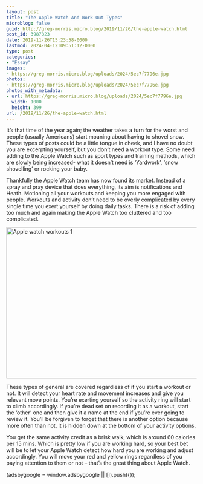 ```yaml
---
layout: post
title: "The Apple Watch And Work Out Types"
microblog: false
guid: http://greg-morris.micro.blog/2019/11/26/the-apple-watch.html
post_id: 3987823
date: 2019-11-26T15:23:58-0000
lastmod: 2024-04-12T09:51:12-0000
type: post
categories:
- "Essay"
images:
- https://greg-morris.micro.blog/uploads/2024/5ec7f7796e.jpg
photos:
- https://greg-morris.micro.blog/uploads/2024/5ec7f7796e.jpg
photos_with_metadata:
- url: https://greg-morris.micro.blog/uploads/2024/5ec7f7796e.jpg
  width: 1000
  height: 399
url: /2019/11/26/the-apple-watch.html
---
```

<!--kg-card-begin: html--><p>It’s that time of the year again; the weather takes a turn for the worst and people (usually Americans) start moaning about having to shovel snow. These types of posts could be a little tongue in cheek, and I have no doubt you are excerpting yourself, but you don’t need a workout type. Some need adding to the Apple Watch such as sport types and training methods, which are slowly being increased- what it doesn’t need is ‘Yardwork’, ‘snow shovelling’ or rocking your baby.</p>
<p>Thankfully the Apple Watch team has now found its market. Instead of a spray and pray device that does everything, its aim is notifications and Heath. Motioning all your workouts and keeping you more engaged with people. Workouts and activity don’t need to be overly complicated by every single time you exert yourself by doing daily tasks. There is a risk of adding too much and again making the Apple Watch too cluttered and too complicated.</p>
<p><img loading="lazy" style="margin-left: auto;margin-right: auto" title="apple-watch-workouts-1.png" src="https://greg-morris.micro.blog/uploads/2024/5ec7f7796e.jpg" alt="Apple watch workouts 1" width="1000" height="399" border="0" /></p>
<p>These types of general are covered regardless of if you start a workout or not. It will detect your heart rate and movement increases and give you relevant move points. You’re exerting yourself so the activity ring will start to climb accordingly. If you’re dead set on recording it as a workout, start the ‘other’ one and then give it a name at the end if you’re ever going to review it. You’ll be forgiven to forget that there is another option because more often than not, it is hidden down at the bottom of your activity options.</p>
<p>You get the same activity credit as a brisk walk, which is around 60 calories per 15 mins. Which is pretty low if you are working hard, so your best bet will be to let your Apple Watch detect how hard you are working and adjust accordingly. You will move your red and yellow rings regardless of you paying attention to them or not – that’s the great thing about Apple Watch.</p>
<p></p>
<p>
     (adsbygoogle = window.adsbygoogle || []).push({});
</p>
<!--kg-card-end: html-->
